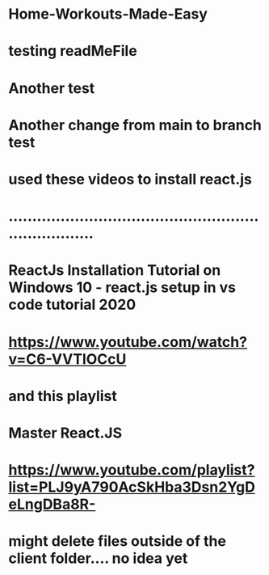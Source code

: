 # Home-Workouts-Made-Easy

# testing readMeFile

# Another test

# Another change from main to branch test

# used these videos to install react.js

# .......................................................................

# ReactJs Installation Tutorial on Windows 10 - react.js setup in vs code tutorial 2020

# https://www.youtube.com/watch?v=C6-VVTlOCcU

# and this playlist

# Master React.JS

# https://www.youtube.com/playlist?list=PLJ9yA790AcSkHba3Dsn2YgDeLngDBa8R-

# might delete files outside of the client folder.... no idea yet
